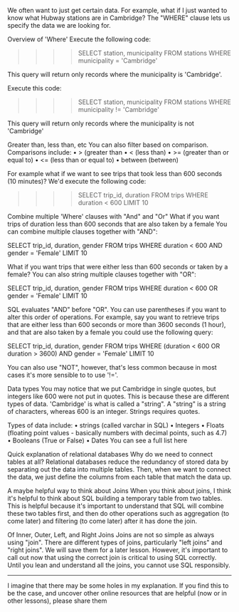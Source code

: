 We often want to just get certain data. For example, what if I just wanted to know what Hubway stations are in Cambridge? The "WHERE" clause lets us specify the data we are looking for.

Overview of 'Where'
Execute the following code:

>>>> SELECT station, municipality FROM stations WHERE municipality = 'Cambridge'

This query will return only records where the municipality is 'Cambridge'. 

Execute this code:

>>>> SELECT station, municipality FROM stations WHERE municipality != 'Cambridge'

This query will return only records where the municipality is not 'Cambridge'

Greater than, less than, etc
You can also filter based on comparison. Comparisons include:
• > (greater than
• < (less than)
• >= (greater than or equal to)
• <= (less than or equal to)
• between (between)

For example what if we want to see trips that took less than 600 seconds (10 minutes)? We'd execute the following code:

>>>> SELECT trip_id, duration FROM trips WHERE duration < 600 LIMIT 10

Combine multiple 'Where' clauses with "And" and "Or"
What if you want trips of duration less than 600 seconds that are also taken by a female You can combine multiple clauses together with "AND":

>>>> 
SELECT trip_id, duration, gender FROM trips 
WHERE duration < 600 AND gender = 'Female' LIMIT 10

What if you want trips that were either less than 600 seconds or taken by a female? You can also string multiple clauses together with "OR":

>>>>
SELECT trip_id, duration, gender FROM trips 
WHERE duration < 600 OR gender = 'Female' LIMIT 10


SQL evaluates "AND" before "OR". You can use parentheses if you want to alter this order of operations. For example, say you want to retrieve trips that are either less than 600 seconds or more than 3600 seconds (1 hour), and that are also taken by a female you could use the following query:

>>>>
SELECT trip_id, duration, gender FROM trips 
WHERE (duration < 600 OR duration > 3600) AND gender = 'Female' LIMIT 10


You can also use "NOT", however, that's less common because  in most cases it's more sensible to to use '!='. 


Data types
You may notice that we put Cambridge in single quotes, but integers like 600 were not put in quotes. This is because these are different types of data. 'Cambridge' is what is called a "string". A "string" is a string of characters, whereas 600 is an integer. Strings requires quotes. 

Types of data include:
• strings  (called varchar in SQL)
• Integers
• Floats (floating point values - basically numbers with decimal points, such as 4.7)
• Booleans (True or False)
• Dates
You can see a full list here

Quick explanation of relational databases
Why do we need to connect tables at all? Relational databases reduce the redundancy of stored data by separating out the data into multiple tables. Then, when we want to connect the data, we just define the columns from each table that match the data up.

A maybe helpful way to think about Joins
When you think about joins, I think it's helpful to think about SQL building a temporary table from two tables. This is helpful because it's important to understand that SQL will combine these two tables first, and then do other operations such as aggregation (to come later) and filtering (to come later) after it has done the join. 

Of Inner, Outer, Left, and Right Joins
Joins are not so simple as always using "join". There are different types of joins, particularly "left joins" and "right joins". We will save them for a later lesson. However, it's important to call out now that using the correct join is critical to using SQL correctly. Until you lean and understand all the joins, you cannot use SQL responsibly. 

--------

I imagine that there may be some holes in my explanation. If you find this to be the case, and uncover other online resources that are helpful (now or in other lessons), please share them